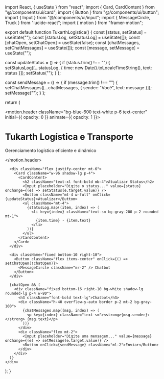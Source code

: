 import React, { useState } from "react";
import { Card, CardContent } from "@/components/ui/card";
import { Button } from "@/components/ui/button";
import { Input } from "@/components/ui/input";
import { MessageCircle, Truck } from "lucide-react";
import { motion } from "framer-motion";

export default function TukarthLogistica() {
  const [status, setStatus] = useState("");
  const [statusLog, setStatusLog] = useState([]);
  const [chatOpen, setChatOpen] = useState(false);
  const [chatMessages, setChatMessages] = useState([]);
  const [message, setMessage] = useState("");

  const updateStatus = () => {
    if (status.trim() !== "") {
      setStatusLog([...statusLog, { time: new Date().toLocaleTimeString(), text: status }]);
      setStatus("");
    }
  };

  const sendMessage = () => {
    if (message.trim() !== "") {
      setChatMessages([...chatMessages, { sender: "Você", text: message }]);
      setMessage("");
    }
  };

  return (
    <div className="min-h-screen bg-gray-100 p-4">
      <motion.header className="bg-blue-600 text-white p-6 text-center" initial={{ opacity: 0 }} animate={{ opacity: 1 }}>
        <h1 className="text-3xl font-bold">Tukarth Logística e Transporte</h1>
        <p className="text-lg">Gerenciamento logístico eficiente e dinâmico</p>
      </motion.header>
      
      <div className="flex justify-center mt-6">
        <Card className="w-96 shadow-lg p-4">
          <CardContent>
            <h2 className="text-xl font-bold mb-4">Atualizar Status</h2>
            <Input placeholder="Digite o status..." value={status} onChange={(e) => setStatus(e.target.value)} />
            <Button className="mt-4 w-full" onClick={updateStatus}>Atualizar</Button>
            <ul className="mt-4">
              {statusLog.map((item, index) => (
                <li key={index} className="text-sm bg-gray-200 p-2 rounded mt-1">
                  {item.time} - {item.text}
                </li>
              ))}
            </ul>
          </CardContent>
        </Card>
      </div>
      
      <div className="fixed bottom-10 right-10">
        <Button className="flex items-center" onClick={() => setChatOpen(!chatOpen)}>
          <MessageCircle className="mr-2" /> Chatbot
        </Button>
      </div>
      
      {chatOpen && (
        <div className="fixed bottom-16 right-10 bg-white shadow-lg rounded-lg p-4 w-80">
          <h3 className="font-bold text-lg">Chatbot</h3>
          <div className="h-40 overflow-y-auto border p-2 mt-2 bg-gray-100">
            {chatMessages.map((msg, index) => (
              <p key={index} className="text-sm"><strong>{msg.sender}:</strong> {msg.text}</p>
            ))}
          </div>
          <div className="flex mt-2">
            <Input placeholder="Digite uma mensagem..." value={message} onChange={(e) => setMessage(e.target.value)} />
            <Button onClick={sendMessage} className="ml-2">Enviar</Button>
          </div>
        </div>
      )}
    </div>
  );
}
